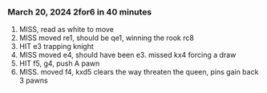 ### March 20, 2024 2for6 in 40 minutes
1. MISS, read as white to move
2. MISS moved re1, should be qe1, winning the rook rc8
3. HIT e3 trapping knight
4. MISS moved e4, should have been e3.  missed kx4 forcing a draw
5. HIT f5, g4, push A pawn
6. MISS. moved f4, kxd5 clears the way threaten the queen, pins gain back 3 pawns
